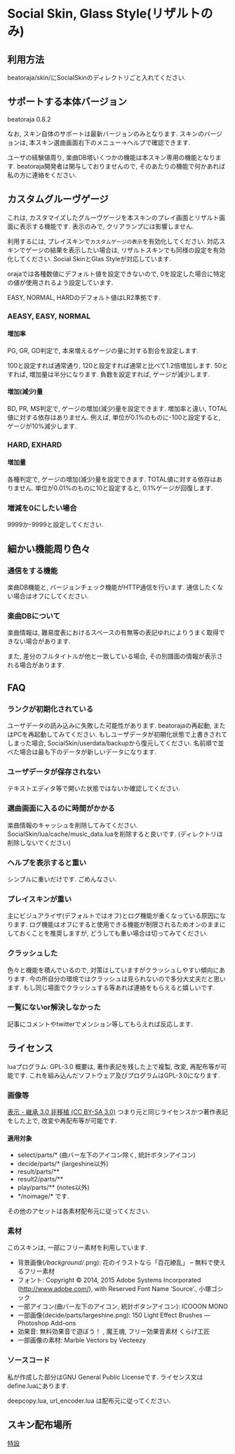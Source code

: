 # Social Skin, Glass Style(リザルトのみ)

## 利用方法

beatoraja/skin/にSocialSkinのディレクトリごと入れてください.

## サポートする本体バージョン

beatoraja 0.8.2

なお, スキン自体のサポートは最新バージョンのみとなります. スキンのバージョンは, 本スキン選曲画面右下のメニュー->ヘルプで確認できます.

ユーザの経験値周り, 楽曲DB塔いくつかの機能は本スキン専用の機能となります. beatoraja開発者は関与しておりませんので, そのあたりの機能で何かあれば私の方に連絡をください.

## カスタムグルーヴゲージ

これは, カスタマイズしたグルーヴゲージを本スキンのプレイ画面とリザルト画面に表示する機能です. 表示のみで, クリアランプには影響しません.

利用するには, プレイスキンで`カスタムゲージの表示`を有効化してください.
対応スキンでゲージの結果を表示したい場合は, リザルトスキンでも同様の設定を有効化してください. Social SkinとGlas Styleが対応しています.

orajaでは各種数値にデフォルト値を設定できないので, 0を設定した場合に特定の値が使用されるよう設定しています.

EASY, NORMAL, HARDのデフォルト値はLR2準拠です.

### AEASY, EASY, NORMAL

#### 増加率

PG, GR, GD判定で, 本来増えるゲージの量に対する割合を設定します.

100と設定すれば通常通り, 120と設定すれば通常と比べて1.2倍増加します. 50とすれば, 増加量は半分になります. 負数を設定すれば, ゲージが減少します.

#### 増加(減少)量

BD, PR, MS判定で, ゲージの増加(減少)量を設定できます. 増加率と違い, TOTAL値に対する依存はありません.
例えば, 単位が0.1%のものに-100と設定すると, ゲージが10%減少します.

### HARD, EXHARD

#### 増加量

各種判定で, ゲージの増加(減少)量を設定できます. TOTAL値に対する依存はありません.
単位が0.01%のものに10と設定すると, 0.1%ゲージが回復します.

### 増減を0にしたい場合

9999か-9999と設定してください.

## 細かい機能周り色々

### 通信をする機能

楽曲DB機能と, バージョンチェック機能がHTTP通信を行います. 通信したくない場合はオフにしてください.

### 楽曲DBについて

楽曲情報は, 難易度表におけるスペースの有無等の表記ゆれによりうまく取得できない場合があります.

また, 差分のフルタイトルが他と一致している場合, その別譜面の情報が表示される場合があります.

## FAQ

### ランクが初期化されている

ユーザデータの読み込みに失敗した可能性があります. beatorajaの再起動, またはPCを再起動してみてください. もしユーザデータが初期化状態で上書きされてしまった場合, SocialSkin/userdata/backupから復元してください. 名前順で並べた場合は最も下のデータが新しいデータになります.

### ユーザデータが保存されない

テキストエディタ等で開いた状態ではないか確認してください.

### 選曲画面に入るのに時間がかかる

楽曲情報のキャッシュを削除してみてください. SocialSkin/lua/cache/music_data.luaを削除すると良いです. (ディレクトリは削除しないでください)

### ヘルプを表示すると重い

シンプルに重いだけです. ごめんなさい.

### プレイスキンが重い

主にビジュアライザ(デフォルトではオフ)とログ機能が重くなっている原因になります.
ログ機能はオフにすると使用できる機能が制限されるためオンのままにしておくことを推奨しますが, どうしても重い場合は切ってみてください.

### クラッシュした

色々と機能を積んでいるので, 対策はしていますがクラッシュしやすい傾向にあります. 今の所自分の環境ではクラッシュは見られないので多分大丈夫だと思います.
もし同じ場面でクラッシュする等あれば連絡をもらえると嬉しいです.

### 一覧にないor解決しなかった

記事にコメントやtwitterでメンション等してもらえれば反応します.

## ライセンス

luaプログラム: GPL-3.0 概要は, 著作表記を残した上で複製, 改変, 再配布等が可能です. これを組み込んだソフトウェア及びプログラムはGPL-3.0になります.

### 画像等

[表示 - 継承 3.0 非移植 (CC BY-SA 3.0)](https://creativecommons.org/licenses/by-sa/3.0/deed.ja) つまり元と同じライセンスかつ著作表記をした上で, 改変や再配布等が可能です.

#### 適用対象

* select/parts/\* (曲バー左下のアイコン除く, 統計ボタンアイコン)
* decide/parts/\* (largeshine以外)
* result/parts/\*\*
* result2/parts/\*\*
* play/parts/\*\* (notes以外)
* \*/noimage/\* です.

その他のアセットは各素材配布元に従ってください.

### 素材

このスキンは, 一部にフリー素材を利用しています.

* 背景画像(*/background/*.png): 花のイラストなら「百花繚乱」 – 無料で使えるフリー素材
* フォント: Copyright © 2014, 2015 Adobe Systems Incorporated (http://www.adobe.com/), with Reserved Font Name ‘Source’., 小塚ゴシック
* 一部アイコン(曲バー左下のアイコン, 統計ボタンアイコン): ICOOON MONO
* 一部画像(decide/parts/largeshine.png): 150 Light Effect Brushes — Photoshop Add-ons
* 効果音: 無料効果音で遊ぼう！ , 魔王魂, フリー効果音素材 くらげ工匠
* 一部画像の素材: Marble Vectors by Vecteezy

### ソースコード

私が作成した部分はGNU General Public Licenseです. ライセンス文はdefine.luaにあります.

deepcopy.lua, url_encoder.lua は配布元に従ってください.

## スキン配布場所

[特設](https://tori-blog.net/bms/1392/)
